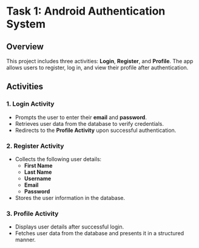# Task 1: Android Authentication System

## Overview
This project includes three activities: **Login**, **Register**, and **Profile**. The app allows users to register, log in, and view their profile after authentication.

## Activities

### 1. Login Activity
- Prompts the user to enter their **email** and **password**.
- Retrieves user data from the database to verify credentials.
- Redirects to the **Profile Activity** upon successful authentication.

### 2. Register Activity
- Collects the following user details:
  - **First Name**
  - **Last Name**
  - **Username**
  - **Email**
  - **Password**
- Stores the user information in the database.

### 3. Profile Activity
- Displays user details after successful login.
- Fetches user data from the database and presents it in a structured manner.
